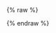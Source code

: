 {% raw %}
<script>
    window._trx = window._trx || [];
    window._trx.push({
        event: 'setAccount', account: '*** YOUR AUTH KEY ***', country: '*** YOUR ISO 2-LETTER COUNTRY CODE (I.E. IT)***'
    });
</script>
<script src="https://static.transactionale.com/trx/v2/trx.js" async="true"></script>
<script>
    window._trx.push(
        {
            'event' : 'trackTransaction',
            'transaction':{
                'id': "{{order.order_number}}",
                'subtotal': "{{order.subtotal_price | money_without_currency}}",
                'shipping': "{{order.shipping_price | money_without_currency}}",
                'discount': "{% for discount in order.discounts %} {{discount.total_amount | money_without_currency}}{% endfor %}" ,
                'total': "{{order.total_price | money_without_currency}}",
                'coupon': "{% for discount in order.discounts %} {{discount.code}} {% endfor %}" ,
                'currency': "{{shop.currency}}",
            },
            'items': [
                {% for line_item in order.line_items %}
                {
                    'id': "{{line_item.product.id}}",
                    'price': "{{line_item.product.price | money_without_currency}}",
                    'quantity': "{{line_item.quantity}}"
                },
                {% endfor %} ],
            'address':{
                'address': "{{order.billing_address.address1}}",
                'address2': "{{order.billing_address.address2}}",
                'city': "{{order.billing_address.city}}",
                'postalCode': "{{order.billing_address.zip}}",
                'country': "{{order.billing_address.country_code}}",
                'phone': "{{order.billing_address.phone}}",
            },
            'customer': {
                'firstName': "{{order.customer.first_name}}",
                'lastName': "{{order.customer.last_name}}",
                'company': "{{order.customer_address.company}}",
                'email': "{{order.customer.email}}",
                'optin' : "{{checkout.buyer_accepts_marketing}}",
            },
            "touchpointType": "auto"
        });
</script>
<div id="tr_touchpoint_container"></div>
{% endraw %}